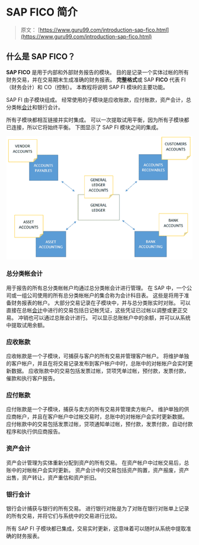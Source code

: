 # SAP FICO 简介

> 原文： [https://www.guru99.com/introduction-sap-fico.html](https://www.guru99.com/introduction-sap-fico.html)

## 什么是 SAP FICO？

**SAP FICO** 是用于内部和外部财务报告的模块。 目的是记录一个实体过帐的所有财务交易，并在交易期末生成准确的财务报表。 **完整格式**或 SAP **FICO** 代表 FI（财务会计）和 CO（控制）。 本教程将说明 SAP FI 模块的主要功能。

SAP FI 由子模块组成。 经常使用的子模块是应收账款，应付账款，资产会计，总分类帐[会计](/accounting.html)和银行会计。

所有子模块都相互链接并实时集成。 可以一次提取试用平衡，因为所有子模块都已连接，所以它将始终平衡。 下图显示了 SAP FI 模块之间的集成。

![](img/ce13d277869c9a08c014441c1b780611.png)

### 总分类帐会计

用于报告的所有总分类帐帐户均通过总分类帐会计进行管理。 在 SAP 中，一个公司或一组公司使用的所有总分类帐帐户的集合称为会计科目表。 这些是将用于准备财务报表的帐户。 大部分交易记录在子模块中，并与总分类账实时对账。 可以直接在总帐[会计](/accounting.html)中进行的交易包括日记帐凭证，这些凭证已过帐以调整或更正交易。 冲销也可以通过总账会计进行。 可以显示总账帐户中的余额，并可以从系统中提取试用余额。

### 应收账款

应收帐款是一个子模块，可捕获与客户的所有交易并管理客户帐户。 将维护单独的客户帐户，并且在将交易记录发布到客户帐户中时，总账中的对帐帐户会实时更新数据。 应收账款中的交易包括发票过帐，贷项凭单过帐，预付款，发票付款，催款和执行客户报告。

### 应付账款

应付账款是一个子模块，捕获与卖方的所有交易并管理卖方帐户。 维护单独的供应商帐户，并且在客户帐户中过帐交易时，总账中的对帐帐户会实时更新数据。 应付帐款中的交易包括发票过帐，贷项通知单过帐，预付款，发票付款，自动付款程序和执行供应商报告。

### 资产会计

资产会计管理为实体重新分配到资产的所有交易。 在资产帐户中过帐交易后，总账中的对帐帐户会实时更新。 资产会计中的交易包括资产购置，资产报废，资产出售，资产转让，资产重估和资产折旧。

### 银行会计

银行会计捕获与银行的所有交易。 进行银行对账是为了对账在银行对账单上记录的所有交易，并将它们与系统中的交易进行比较。

所有 SAP FI 子模块都已集成，交易实时更新，这意味着可以随时从系统中提取准确的财务报表。